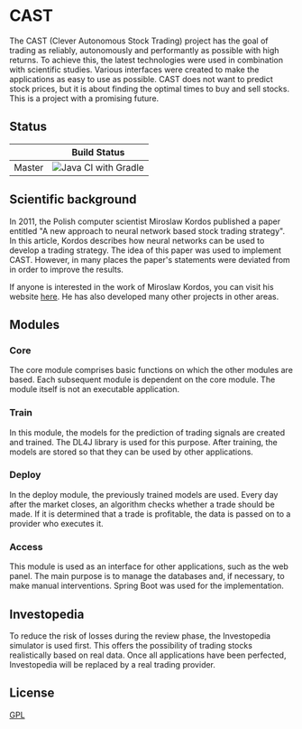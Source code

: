 # CAST

The CAST (Clever Autonomous Stock Trading) project has the goal of trading as reliably, autonomously and performantly as possible with high returns. To achieve this, the latest technologies were used in combination with scientific studies. Various interfaces were created to make the applications as easy to use as possible. CAST does not want to predict stock prices, but it is about finding the optimal times to buy and sell stocks. This is a project with a promising future.

## Status

|             | Build Status                                                                                                            |
|-------------|-------------------------------------------------------------------------------------------------------------------------|
| Master      | ![Java CI with Gradle](https://github.com/LukasBreuerDE/cast/workflows/Java%20CI%20with%20Gradle/badge.svg) |

## Scientific background
In 2011, the Polish computer scientist Miroslaw Kordos published a paper entitled "A new approach to neural network based stock trading strategy". In this article, Kordos describes how neural networks can be used to develop a trading strategy. The idea of this paper was used to implement CAST. However, in many places the paper's statements were deviated from in order to improve the results.

If anyone is interested in the work of Miroslaw Kordos, you can visit his website [here](http://kordos.com/). He has also developed many other projects in other areas.

## Modules
### Core
The core module comprises basic functions on which the other modules are based. Each subsequent module is dependent on the core module. The module itself is not an executable application.

### Train
In this module, the models for the prediction of trading signals are created and trained. The DL4J library is used for this purpose. After training, the models are stored so that they can be used by other applications.

### Deploy
In the deploy module, the previously trained models are used. Every day after the market closes, an algorithm checks whether a trade should be made. If it is determined that a trade is profitable, the data is passed on to a provider who executes it.

### Access
This module is used as an interface for other applications, such as the web panel. The main purpose is to manage the databases and, if necessary, to make manual interventions. Spring Boot was used for the implementation.

## Investopedia
To reduce the risk of losses during the review phase, the Investopedia simulator is used first. This offers the possibility of trading stocks realistically based on real data. Once all applications have been perfected, Investopedia will be replaced by a real trading provider.

## License

[GPL](https://github.com/LukasBreuerDE/cast/blob/master/LICENSE.md)

